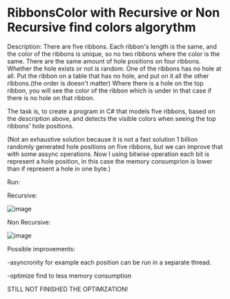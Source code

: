 # RibbonsColor with Recursive or Non Recursive find colors algorythm

Description: There are five ribbons. Each ribbon's length is the same, and the color of the ribbons is unique, so no two ribbons where the color is the same. There are the same amount of hole positions on four ribbons. Whether the hole exists or not is random. One of the ribbons has no hole at all. Put the ribbon on a table that has no hole, and put on it all the other ribbons.(the order is doesn't matter) Where there is a hole on the top ribbon, you will see the color of the ribbon which is under in that case if there is no hole on that ribbon. 

The task is, to create a program in C# that models five ribbons, based on the description above, and detects the visible colors when seeing the top ribbons' hole positions.

(Not an exhaustive solution because it is not a fast solution 1 billion randomly generated hole positions on five ribbons, but we can improve that with some assync operations. Now I using bitwise operation each bit is represent a hole position, in this case the memory consumprion is lower than if represent a hole in one byte.)

Run:

Recursive:

![image](https://user-images.githubusercontent.com/26471568/209467765-6620cc9b-f34b-4d4e-a310-7c14d189a760.png)

Non Recursive:

![image](https://user-images.githubusercontent.com/26471568/209466890-b49d8716-396b-4eb4-808e-f3ad4a0c4948.png)


Possible improvements:

-asyncronity for example each position can be run in a separate thread.

-optimize find to less memory consumption


STILL NOT FINISHED THE OPTIMIZATION!

